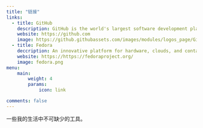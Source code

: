 ```yaml
---
title: "链接"
links:
  - title: GitHub
    description: GitHub is the world's largest software development platform.
    website: https://github.com
    image: https://github.githubassets.com/images/modules/logos_page/GitHub-Mark.png
  - title: Fedora
    deccription: An innovative platform for hardware, clouds, and containers, built with love by you.
    website: https://https://fedoraproject.org/
    image: fedora.png
menu:
    main: 
        weight: 4
        params:
            icon: link

comments: false
---
```


一些我的生活中不可缺少的工具。
